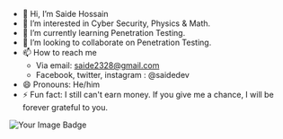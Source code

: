 - 👋 Hi, I’m Saide Hossain
- 👀 I’m interested in Cyber Security, Physics & Math.
- 🌱 I’m currently learning Penetration Testing.
- 💞️ I’m looking to collaborate on Penetration Testing.
- 📫 How to reach me
  - Via email: saide2328@gmail.com
  - Facebook, twitter, instagram : @saidedev 
- 😄 Pronouns: He/him
- ⚡ Fun fact: I still can't earn money. If you give me a chance, I will be forever grateful to you.

<img src="https://tryhackme-badges.s3.amazonaws.com/saidedev.png" alt="Your Image Badge" />


<!---
saidedev/saidedev is a ✨ special ✨ repository because its `README.md` (this file) appears on your GitHub profile.
You can click the Preview link to take a look at your changes.
--->
